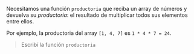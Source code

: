 Necesitamos una función `productoria` que reciba un array de números y devuelva su _productoria_: el resultado de multiplicar todos sus elementos entre ellos. 

Por ejemplo, la productoria del array `[1, 4, 7]` es `1 * 4 * 7 = 24`. 

> Escribí la función `productoria`